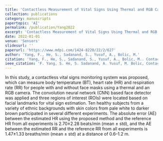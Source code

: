 ```yaml
---
title: 'Contactless Measurement of Vital Signs Using Thermal and RGB Cameras: A Study of COVID 19-Related Health Monitoring'
collection: publications
category: manuscripts
papertopic: 'AI'
permalink: /publication/Yang2022
excerpt: 'Contactless Measurement of Vital Signs Using Thermal and RGB Cameras: A Study of COVID 19-Related Health Monitoring published in Sensors.'
date: 2022-01-01
venue: 'Sensors'
slidesurl: ''
paperurl: 'https://www.mdpi.com/1424-8220/22/2/627'
author: 'Yang, F., He, S., Sadanand, S., Yusuf, A., Bolic, M.'
citation: 'Yang, F., He, S., Sadanand, S., Yusuf, A., Bolic, M.. Contactless Measurement of Vital Signs Using Thermal and RGB Cameras: A Study of COVID 19-Related Health Monitoring. Sensors, 2022.'
ieee_citation: 'F. Yang, S. He, S. Sadanand, A. Yusuf, M. Bolic, Contactless Measurement of Vital Signs Using Thermal and RGB Cameras: A Study of COVID 19-Related Health Monitoring, Sensors, vol. 22, no. 2, pp. 627, 2022.'
---
```



In this study, a contactless vital signs monitoring system was proposed, which can measure body temperature (BT), heart rate (HR) and respiration rate (RR) for people with and without face masks using a thermal and an RGB camera. The convolution neural network (CNN) based face detector was applied and three regions of interest (ROIs) were located based on facial landmarks for vital sign estimation. Ten healthy subjects from a variety of ethnic backgrounds with skin colors from pale white to darker brown participated in several different experiments. The absolute error (AE) between the estimated HR using the proposed method and the reference HR from all experiments is 2.70±2.28 beats/min (mean ± std), and the AE between the estimated RR and the reference RR from all experiments is 1.47±1.33 breaths/min (mean ± std) at a distance of 0.6–1.2 m.

